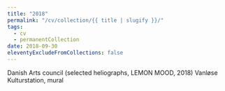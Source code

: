```yaml
---
title: "2018"
permalink: "/cv/collection/{{ title | slugify }}/"
tags:
  - cv
  - permanentCollection
date: 2018-09-30
eleventyExcludeFromCollections: false
---
```


Danish Arts council (selected heliographs, LEMON MOOD, 2018) Vanløse Kulturstation, mural 